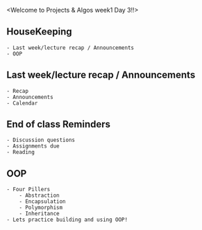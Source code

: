 <Welcome to Projects & Algos week1 Day 3!!>

## HouseKeeping
    - Last week/lecture recap / Announcements
    - OOP 

## Last week/lecture recap / Announcements
    - Recap
    - Announcements
    - Calendar

## End of class Reminders
    - Discussion questions
    - Assignments due
    - Reading

## OOP
    - Four Pillers
        - Abstraction
        - Encapsulation
        - Polymorphism
        - Inheritance
    - Lets practice building and using OOP!

